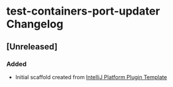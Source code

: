 <!-- Keep a Changelog guide -> https://keepachangelog.com -->

# test-containers-port-updater Changelog

## [Unreleased]
### Added
- Initial scaffold created from [IntelliJ Platform Plugin Template](https://github.com/JetBrains/intellij-platform-plugin-template)
